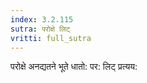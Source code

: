 ```yaml
---
index: 3.2.115
sutra: परोक्षे लिट्
vritti: full_sutra
---
```


परोक्षे अनद्यतने भूते धातो: पर:  लिट् प्रत्यय: 